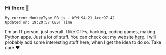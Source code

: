### Hi there 👋
<!-- PB START -->
```
My current MonkeyType PB is - WPM:94.21 Acc:97.42
Updated on: 19:20:57 CEST Time
```
<!-- PB END -->
I'm an IT person, just overall. I like CTFs, hacking, coding games, making Python apps. Just a lot of stuff.
You can check out my website [here](https://skill3472.github.io/).
I will probably add some interesting stuff here, when I get the idea to do so. Take care ❤️
